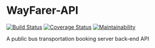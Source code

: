 # WayFarer-API

[![Build Status](https://travis-ci.org/Ucheduk/WayFarer-API.svg?branch=ch-refactor-booking-middleware-167257045)](https://travis-ci.org/Ucheduk/WayFarer-API)
[![Coverage Status](https://coveralls.io/repos/github/Ucheduk/WayFarer-API/badge.svg?branch=ch-refactor-booking-middleware-167257045)](https://coveralls.io/github/Ucheduk/WayFarer-API?branch=ch-refactor-booking-middleware-167257045)
[![Maintainability](https://api.codeclimate.com/v1/badges/5a9b1f31fe8254eabea2/maintainability)](https://codeclimate.com/github/Ucheduk/WayFarer-API/maintainability)

A public bus transportation booking server back-end API
